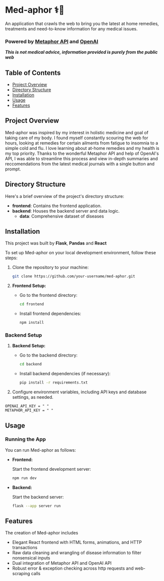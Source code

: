 # Med-aphor ⚕️🏥

An application that crawls the web to bring you the latest at home remedies, treatments and need-to-know information for any medical issues. 

### Powered by [Metaphor API](https://metaphor.systems) and [OpenAI](https://openai.com)

***This is not medical advice, information provided is purely from the public web***

## Table of Contents

- [Project Overview](#project-overview)
- [Directory Structure](#directory-structure)
- [Installation](#installation)
- [Usage](#usage)
- [Features](#features)

## Project Overview

Med-aphor was inspired by my interest in holistic medicine and goal of taking care of my body. I found myself constantly scouring the web for hours, looking at remedies for certain ailments from fatigue to insomnia to a simple cold and flu. I love learning about at-home remedies and my health is my top priority. Thanks to the wonderful Metaphor API and help of OpenAI's API, I was able to streamline this process and view in-depth summaries and reccomendations from the latest medical journals with a single button and prompt.

## Directory Structure

Here's a brief overview of the project's directory structure:

- **frontend**: Contains the frontend application.
- **backend**: Houses the backend server and data logic.
  - **data**: Comprehensive dataset of diseases

## Installation

This project was built by **Flask**, **Pandas** and **React**

To set up Med-aphor on your local development environment, follow these steps:

1. Clone the repository to your machine:

   ```bash
   git clone https://github.com/your-username/med-aphor.git

2. **Frontend Setup:**

    - Go to the frontend directory:

        ```bash
        cd frontend
        ```

    - Install frontend dependencies:

        ```bash
        npm install
        ```

### Backend Setup

1. **Backend Setup:**

    - Go to the backend directory:

        ```bash
        cd backend
        ```

    - Install backend dependencies (if necessary):

        ```bash
        pip install -r requirements.txt
        ```

2. Configure environment variables, including API keys and database settings, as needed.
```
OPENAI_API_KEY = " "
METAPHOR_API_KEY = " "
```

## Usage

### Running the App

You can run Med-aphor as follows:

- **Frontend:**

    Start the frontend development server:

    ```bash
    npm run dev
    ```

- **Backend:**

    Start the backend server:

    ```bash
    flask --app server run
    ```

## Features

The creation of Med-aphor includes

- Elegant React frontend with HTML forms, animations, and HTTP transactions
- Raw data cleaning and wrangling of disease information to filter nonsensical inputs
- Dual integration of Metaphor API and OpenAI API
- Robust error & exception checking across http requests and web-scraping calls
